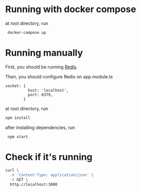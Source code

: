 # Running with docker compose
at root directory, run 
```bash
 docker-compose up
 ```


# Running manually

First, you should be running [Redis](https://redis.io/).

Then, you should configure Redis on app.module.ts
```
socket: {
          host: 'localhost',
          port: 6379,
        }
```

at root directory, run 
```bash
npm install 
```

after installing dependencies, run 
```bash
 npm start 
 ```


# Check if it's running
```bash
curl \
  -H 'Content-Type: application/json' \
  -X GET \
  http://localhost:3000
 ```

